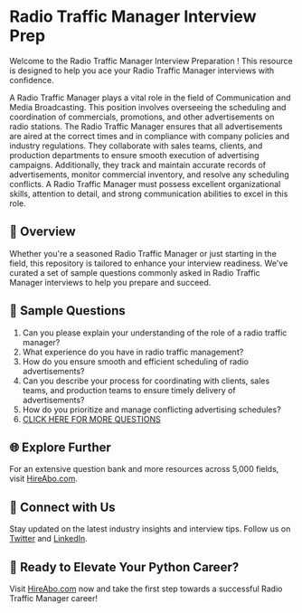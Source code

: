 # Radio Traffic Manager Interview Prep

Welcome to the Radio Traffic Manager Interview Preparation ! This resource is designed to help you ace your Radio Traffic Manager interviews with confidence.

A Radio Traffic Manager plays a vital role in the field of Communication and Media Broadcasting. This position involves overseeing the scheduling and coordination of commercials, promotions, and other advertisements on radio stations. The Radio Traffic Manager ensures that all advertisements are aired at the correct times and in compliance with company policies and industry regulations. They collaborate with sales teams, clients, and production departments to ensure smooth execution of advertising campaigns. Additionally, they track and maintain accurate records of advertisements, monitor commercial inventory, and resolve any scheduling conflicts. A Radio Traffic Manager must possess excellent organizational skills, attention to detail, and strong communication abilities to excel in this role.

## 🚀 Overview

Whether you're a seasoned Radio Traffic Manager or just starting in the field, this repository is tailored to enhance your interview readiness. We've curated a set of sample questions commonly asked in Radio Traffic Manager interviews to help you prepare and succeed.

## 📝 Sample Questions

1. Can you please explain your understanding of the role of a radio traffic manager?
2. What experience do you have in radio traffic management?
3. How do you ensure smooth and efficient scheduling of radio advertisements?
4. Can you describe your process for coordinating with clients, sales teams, and production teams to ensure timely delivery of advertisements?
5. How do you prioritize and manage conflicting advertising schedules?
6. [CLICK HERE FOR MORE QUESTIONS](https://hireabo.com/job/8_2_38/Radio%20Traffic%20Manager)

## 🌐 Explore Further

For an extensive question bank and more resources across 5,000 fields, visit [HireAbo.com](https://www.hireabo.com).

## 📱 Connect with Us

Stay updated on the latest industry insights and interview tips. Follow us on [Twitter](https://twitter.com/hireabo) and [LinkedIn](https://www.linkedin.com/in/hire-abo-3609972a8/).

## 🚀 Ready to Elevate Your Python Career?

Visit [HireAbo.com](https://www.hireabo.com) now and take the first step towards a successful Radio Traffic Manager career!